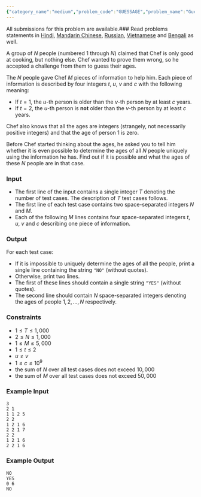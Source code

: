 ```yaml
---
{"category_name":"medium","problem_code":"GUESSAGE","problem_name":"Guess My Age","languages_supported":{"0":"C","1":"CPP14","2":"JAVA","3":"PYTH","4":"PYTH 3.6","5":"PYPY","6":"CS2","7":"PAS fpc","8":"PAS gpc","9":"RUBY","10":"PHP","11":"GO","12":"NODEJS","13":"HASK","14":"rust","15":"SCALA","16":"swift","17":"D","18":"PERL","19":"FORT","20":"WSPC","21":"ADA","22":"CAML","23":"ICK","24":"BF","25":"ASM","26":"CLPS","27":"PRLG","28":"ICON","29":"SCM qobi","30":"PIKE","31":"ST","32":"NICE","33":"LUA","34":"BASH","35":"NEM","36":"LISP sbcl","37":"LISP clisp","38":"SCM guile","39":"JS","40":"ERL","41":"TCL","42":"kotlin","43":"PERL6","44":"TEXT","45":"SCM chicken","46":"PYP3","47":"CLOJ","48":"R","49":"COB","50":"FS"},"max_timelimit":1,"source_sizelimit":50000,"problem_author":"kingofnumbers","problem_tester":null,"date_added":"20-04-2019","tags":{"0":"bellman","1":"cook105","2":"cookoff","3":"kingofnumbers","4":"medium","5":"negative","6":"shortest"},"editorial_url":"https://discuss.codechef.com/problems/GUESSAGE","time":{"view_start_date":1555871402,"submit_start_date":1555871402,"visible_start_date":1555871402,"end_date":1735669800},"is_direct_submittable":false,"layout":"problem"}
---
```

<span class="solution-visible-txt">All submissions for this problem are available.</span>### Read problems statements in [Hindi](http://www.codechef.com/download/translated/COOK105/hindi/GUESSAGE.pdf), [Mandarin Chinese](http://www.codechef.com/download/translated/COOK105/mandarin/GUESSAGE.pdf), [Russian](http://www.codechef.com/download/translated/COOK105/russian/GUESSAGE.pdf), [Vietnamese](http://www.codechef.com/download/translated/COOK105/vietnamese/GUESSAGE.pdf) and [Bengali](http://www.codechef.com/download/translated/COOK105/bengali/GUESSAGE.pdf) as well.

A group of $N$ people (numbered $1$ through $N$) claimed that Chef is only good at cooking, but nothing else. Chef wanted to prove them wrong, so he accepted a challenge from them to guess their ages.

The $N$ people gave Chef $M$ pieces of information to help him. Each piece of information is described by four integers $t$, $u$, $v$ and $c$ with the following meaning:
- If $t = 1$, the $u$-th person is older than the $v$-th person by at least $c$ years.
- If $t = 2$, the $u$-th person is **not** older than the $v$-th person by at least $c$ years.

Chef also knows that all the ages are integers (strangely, not necessarily positive integers) and that the age of person $1$ is zero.

Before Chef started thinking about the ages, he asked you to tell him whether it is even possible to determine the ages of all $N$ people uniquely using the information he has. Find out if it is possible and what the ages of these $N$ people are in that case.

### Input
- The first line of the input contains a single integer $T$ denoting the number of test cases. The description of $T$ test cases follows.
- The first line of each test case contains two space-separated integers $N$ and $M$.
- Each of the following $M$ lines contains four space-separated integers $t$, $u$, $v$ and $c$ describing one piece of information.

### Output
For each test case:
- If it is impossible to uniquely determine the ages of all the people, print a single line containing the string `"NO"` (without quotes).
- Otherwise, print two lines.
- The first of these lines should contain a single string `"YES"` (without quotes).
- The second line should contain $N$ space-separated integers denoting the ages of people $1, 2, \ldots, N$ respectively.

### Constraints 
- $1 \le T \le 1,000$
- $2 \le N \le 1,000$
- $1 \le M \le 5,000$
- $1 \le t \le 2$
- $u \neq v$
- $1 \le c \le 10^9$
- the sum of $N$ over all test cases does not exceed $10,000$
- the sum of $M$ over all test cases does not exceed $50,000$

### Example Input
```
3
2 1
1 1 2 5
2 2
1 2 1 6
2 2 1 7
2 2
1 2 1 6
2 2 1 6
```

### Example Output
```
NO
YES
0 6
NO
```
